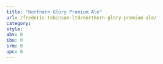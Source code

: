 ```yaml
---
title: "Northern Glory Premium Ale"
url: /frederic-robinson-ltd/northern-glory-premium-ale/
category: 
style: 
abv: 0
ibu: 0
srm: 0
upc: 0
---
```



